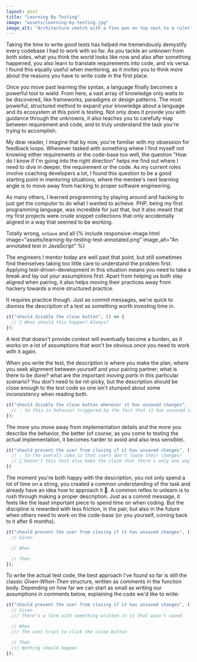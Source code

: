 ```yaml
---
layout: post
title: "Learning By Testing"
image: "assets/learning-by-testing.jpg"
image_alt: "Architecture sketch with a fine pen on top next to a ruler"
---
```

Taking the time to write good tests has helped me tremendously demystify every codebase I had to work with so far. As you tackle an unknown from both sides, what you think the world looks like now and also after something happened, you also learn to translate requirements into code, and vis versa. I found this equally useful when mentoring, as it invites you to think more about the reasons you have to write code in the first place.

Once you move past learning the syntax, a language finally becomes a powerful tool to wield. From here, a vast array of knowledge only waits to be discovered, like frameworks, paradigms or design patterns. The most powerful, structured method to expand your knowledge about a language and its ecosystem at this point is testing. Not only does it provide you with guidance through the unknowns, it also teaches you to carefully map between requirement and code, and to truly understand the task you're trying to accomplish.

My dear reader, I imagine that by now, you're familiar with my obsession for feedback loops. Whenever tasked with something where I find myself not knowing either requirements or the code-base too well, the question "How do I know if I'm going into the right direction" helps me find out where I need to dive in deeper, the requirement or the code. As my current roles involve coaching developers a lot, I found this question to be a good starting point in mentoring situations, where the mentee's next learning angle is to move away from hacking to proper software engineering.

As many others, I learned programming by playing around and hacking to just get the computer to do what I wanted to achieve. PHP, being my first programming language, was incredible for just that, but it also meant that my first projects were crude snippet collections that only accidentally aligned in a way that seemed to be working.

<TODO>Totally wrong, `onSave` and all </TODO>
{% include responsive-image.html image="assets/learning-by-testing-test-annotated.png" image_alt="An annotated test in JavaScript" %}

The engineers I mentor today are well past that point, but still sometimes find themselves taking too little care to understand the problem first. Applying test-driven-development in this situation means you need to take a break and lay out your assumptions first. Apart from helping us both stay aligned when pairing, it also helps moving their practices away from hackery towards a more structured practice.

It requires practice though. Just as commit messages, we're quick to dismiss the description of a test as something worth investing time in.

```js
it("should disable the close button", () => {
  // 🤔 When should this happen? Always?
});
```

A test that doesn't provide context will eventually become a burden, as it works on a lot of assumptions that won't be obvious once you need to work with it again.

When you write the test, the description is where you make the plan, where you seek alignment between yourself and your pairing partner; what is there to be done? what are the important *moving parts* in this particular scenario? You don't need to be nit-picky, but the description should be close enough to the test code so one isn't stumped about some inconsistency when reading both.

```js
it("should disable the close button whenever it has unsaved changes", () => {
  // 💡 So this is behavior triggered by the fact that it has unsaved changes!
});
```

The more you move away from implementation details and the more you describe the behavior, the better (of course, as you come to testing the actual implementation, it becomes harder to avoid and also less sensible).

```js
it("should prevent the user from closing if it has unsaved changes", () => {
  // 💡 So the overall idea is that users don't loose their changes!
  // 🤔 Doesn't this test also make the claim that there's only one way to close?
})
```

The moment you're both happy with the description, you not only spend a lot of time on a string, you created a common understanding of the task and already have an idea how to approach it 🎉. A common reflex to unlearn is to rush through making a proper description. Just as a commit message, it feels like the least important piece to spend time on when coding. But the discipline is rewarded with less friction, in the pair, but also in the future when others need to work on the code-base (or you yourself, coming back to it after 6 months).

```js
it("should prevent the user from closing if it has unsaved changes", () => {
  // Given

  // When

  // Then
});
```

To write the actual test code, the best approach I've found so far is still the classic *Given-When-Then* structure, written as comments in the function body. Depending on how far we can start as small as writing our assumptions in comments below, explaining the code we'd like to write:

```js
it("should prevent the user from closing if it has unsaved changes", () => {
  // Given
  /// There's a form with something written in it that wasn't saved

  // When
  /// The user tries to click the close button

  // Then
  /// Nothing should happen
});
```
